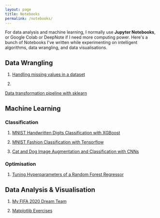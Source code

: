 ```yaml
---
layout: page
title: Notebooks
permalink: /notebooks/
---
```


For data analysis and machine learning, I normally use **Jupyter Notebooks**, or Google Colab or DeepNote if I need more computing power. Here's a bunch of Notebooks I've written while experimenting on intelligent algorithms, data wrangling, and data visualisations.

## Data Wrangling

1. [Handling missing values in a dataset](https://deepnote.com/project/Starter-Project-yve22NpBRxG3-5U3upJbCQ/%2FAI-and-Data-Analysis%2FNeural%20Networks%20Basics%2FHandling_Missing_Values.ipynb)

2.
[Data transformation pipeline with sklearn](https://deepnote.com/project/Starter-Project-yve22NpBRxG3-5U3upJbCQ/%2FAI-and-Data-Analysis%2FNeural%20Networks%20Basics%2FPipelines.ipynb)


## Machine Learning
### Classification
1. [MNIST Handwritten Digits Classification with XGBoost](https://deepnote.com/project/Starter-Project-yve22NpBRxG3-5U3upJbCQ/%2FAI-and-Data-Analysis%2FAWS%20Sagemaker%20Samples%2FMNIST%20Classification%20with%20XGBoost.ipynb)

2. [MNIST Fashion Classification with Tensorflow](https://deepnote.com/project/Starter-Project-yve22NpBRxG3-5U3upJbCQ/%2FAI-and-Data-Analysis%2FTensorflow%20Experiments%2FMNIST_Classification_CNN_with_Tensorflow.ipynb)

3. [Cat and Dog Image Augmentation and Classification with CNNs](https://colab.research.google.com/drive/1-ENr4hvy4hiITMX493Rfar0t9LwyGGDN#scrollTo=NruGiXWOA9Wh)


### Optimisation
1. [Tuning Hyperparameters of a Random Forest Regressor](https://deepnote.com/project/Starter-Project-yve22NpBRxG3-5U3upJbCQ/%2FAI-and-Data-Analysis%2FNeural%20Networks%20Basics%2FHyperparameter%20Tuning.ipynb)




## Data Analysis & Visualisation
1. [My FIFA 2020 Dream Team](https://deepnote.com/project/Starter-Project-yve22NpBRxG3-5U3upJbCQ/%2FAI-and-Data-Analysis%2FVisualization%2FFinding_My_FIFA_Dream_Team.ipynb)

2. [Matplotlib Exercises](https://deepnote.com/project/Starter-Project-yve22NpBRxG3-5U3upJbCQ/%2FAI-and-Data-Analysis%2FVisualization%2FMatplotlib_Exercises.ipynb)
